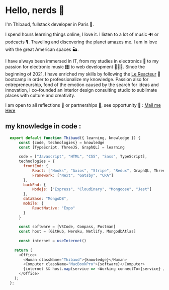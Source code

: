 # Hello, nerds 👋

I'm Thibaud, fullstack developer in Paris 🥐.

I spend hours learning things online, I love it. I listen to a lot of music 🔊 or podcacts 🎙. Traveling and discovering the planet amazes me. I am in love with the great American spaces 🏜.

I have always been immersed in IT, from my studies in electronics 🦾 to my passion for electronic music 🎛 to web development 👨🏼‍💻. 
Since the beginning of 2021, I have enriched my skills by following the [Le Reacteur](https://www.lereacteur.io) 🚀 bootcamp in order to professionalize my knowledge. 
Passion also for entrepreneurship, fond of the emotion caused by the search for ideas and innovation, I co-founded an interior design consulting studio to sublimate places with culture and creativity.

I am open to all reflections 🤔 or partnerships 🤝, see opportunity 🚀 : [Mail me Here](thibaudfaurevincent@gmail.com)


## my knowledge in code :
```javascript
  export default function Thibaud({ learning, knowledge }) {
      const {code, technologies} = knowledge
      const [TypeScript, ThreeJS, GraphQL] = learning
      
      code = ["Javascript", "HTML", "CSS", "Sass", TypeScript],
      technologies = {
        frontEnd: {
            React: ["Hooks", "Axios", "Stripe", "Redux", GraphQL, ThreeJS],
            Framework: ["Next", "Gatsby", "CRA"]
        },
        backEnd: {
            Nodejs: ["Express", "Cloudinary", "Mongoose", "Jest"]
        },
        dataBase: "MongoDB",
        mobile: {
            ReactNative: "Expo"
        }
      }
      
      const software = [VSCode, Compass, Postman]
      const host = [GitHub, Heroku, Netlify, MongodbAtlas]
      
      const internet = useInternet()
      
    return (
      <Office>
        <Human className="Thibaud">{knowledge}</Human>
        <Computer className="MacBookPro">{software}</Computer>
        {internet && host.map(service => <Working connectTo={service} />)}
      </Office>
    );
  };
```
